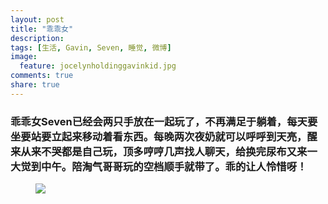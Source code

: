```yaml
---
layout: post
title: "乖乖女"
description: 
tags: [生活, Gavin, Seven, 睡觉, 微博]
image:
  feature: jocelynholdinggavinkid.jpg
comments: true
share: true
---
```


### 乖乖女Seven已经会两只手放在一起玩了，不再满足于躺着，每天要坐要站要立起来移动着看东西。每晚两次夜奶就可以呼呼到天亮，醒来从来不哭都是自己玩，顶多哼哼几声找人聊天，给换完尿布又来一大觉到中午。陪淘气哥哥玩的空档顺手就带了。乖的让人怜惜呀！ ###

<figure>
  <a  href="{{ site.url }}/images/2014-01-15.jpg">
  <img src="{{ site.url }}/images/2014-01-15.jpg">
  </a>
</figure>

